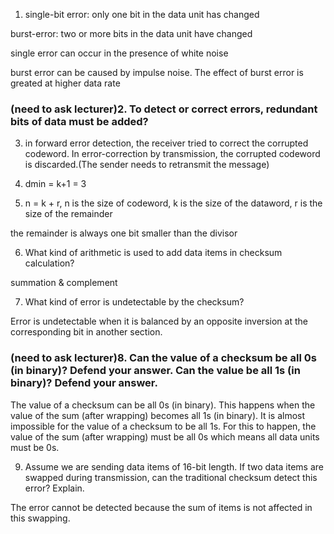 1. single-bit error: only one bit in the data unit has changed

burst-error: two or more bits in the data unit have changed

single error can occur in the presence of white noise

burst error can be caused by impulse noise. The effect of burst error is greated at higher data rate

### (need to ask lecturer)2. To detect or correct errors, redundant bits of data must be added?

3. in forward error detection, the receiver tried to correct the corrupted codeword. In error-correction by transmission, the corrupted codeword is discarded.(The sender needs to retransmit the message)

4. dmin = k+1 = 3

5. n = k + r, n is the size of codeword, k is the size of the dataword, r is the size of the remainder

the remainder is always one bit smaller than the divisor

6. What kind of arithmetic is used to add data items in checksum calculation?

summation & complement

7. What kind of error is undetectable by the checksum?

Error is undetectable when it is balanced by an opposite inversion at the corresponding bit in another section.

### (need to ask lecturer)8. Can the value of a checksum be all 0s (in binary)? Defend your answer. Can the value be all 1s (in binary)? Defend your answer.

The value of a checksum can be all 0s (in binary). This happens when the value of the sum (after wrapping) becomes all 1s (in binary). It is almost impossible for the value of a checksum to be all 1s. For this to happen, the value of the sum (after wrapping) must be all 0s which means all data units must be 0s.

9. Assume we are sending data items of 16-bit length. If two data items are swapped during transmission, can the traditional checksum detect this error? Explain.

The error cannot be detected because the sum of items is not affected in this swapping.
